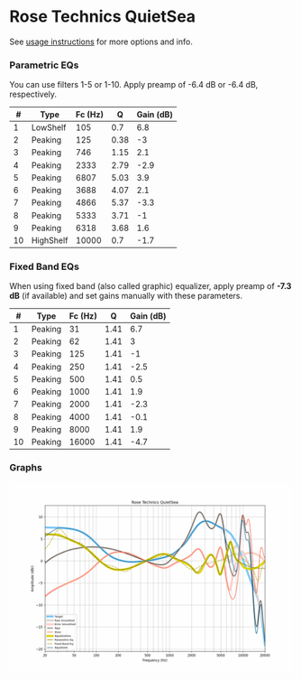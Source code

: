 # Rose Technics QuietSea
See [usage instructions](https://github.com/jaakkopasanen/AutoEq#usage) for more options and info.

### Parametric EQs
You can use filters 1-5 or 1-10. Apply preamp of -6.4 dB or -6.4 dB, respectively.

|   # | Type      |   Fc (Hz) |    Q |   Gain (dB) |
|-----|-----------|-----------|------|-------------|
|   1 | LowShelf  |       105 | 0.7  |         6.8 |
|   2 | Peaking   |       125 | 0.38 |        -3   |
|   3 | Peaking   |       746 | 1.15 |         2.1 |
|   4 | Peaking   |      2333 | 2.79 |        -2.9 |
|   5 | Peaking   |      6807 | 5.03 |         3.9 |
|   6 | Peaking   |      3688 | 4.07 |         2.1 |
|   7 | Peaking   |      4866 | 5.37 |        -3.3 |
|   8 | Peaking   |      5333 | 3.71 |        -1   |
|   9 | Peaking   |      6318 | 3.68 |         1.6 |
|  10 | HighShelf |     10000 | 0.7  |        -1.7 |

### Fixed Band EQs
When using fixed band (also called graphic) equalizer, apply preamp of **-7.3 dB** (if available) and set gains manually with these parameters.

|   # | Type    |   Fc (Hz) |    Q |   Gain (dB) |
|-----|---------|-----------|------|-------------|
|   1 | Peaking |        31 | 1.41 |         6.7 |
|   2 | Peaking |        62 | 1.41 |         3   |
|   3 | Peaking |       125 | 1.41 |        -1   |
|   4 | Peaking |       250 | 1.41 |        -2.5 |
|   5 | Peaking |       500 | 1.41 |         0.5 |
|   6 | Peaking |      1000 | 1.41 |         1.9 |
|   7 | Peaking |      2000 | 1.41 |        -2.3 |
|   8 | Peaking |      4000 | 1.41 |        -0.1 |
|   9 | Peaking |      8000 | 1.41 |         1.9 |
|  10 | Peaking |     16000 | 1.41 |        -4.7 |

### Graphs
![](./Rose%20Technics%20QuietSea.png)
